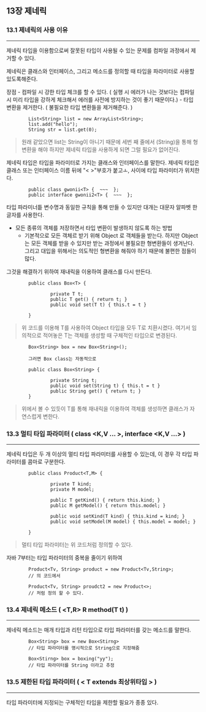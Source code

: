 ## 13장 제네릭 

### 13.1 제네릭의 사용 이유
---


제네릭 타입을 이용함으로써 잘못된 타입이 사용될 수 있는 문제를 컴파일 과정에서 제거할 수 있다. 


제네릭은 클래스와 인터페이스, 그리고 메소드를 정의할 때 타입을 파라미터로 사용할 있도록해준다. 


장점
	- 컴파일 시 강한 타입 체크를 할 수 있다. ( 실행 시 에러가 나는 것보다는 컴파일 시 미리 타입을 강하게 체크해서 에러를 사전에 방지하는 것이 좋기 때문이다.)
	- 타입 변환을 제거한다. ( 불필요한 타입 변환들을 제거해준다. )
	


			List<String> list = new ArrayList<String>;
			list.add("hello");
			String str = list.get(0);

> 원래 같았으면 list는 String이 아니기 때문에 세번 째 줄에서 (String)을 통해 형변환을 해야 하지만 제네릭 타입을 사용하게 되면 그럴 필요가 없어진다. 


제네릭 타입은 타입을 파라미터로 가지는 클래스와 인터페이스를 말한다. 제네릭 타입은 클래스 또는 인터페이스 이름 뒤에 "< >"부호가 붙고ㅗ, 사이에 타입 파라미터가 위치한다. 


			public class gwonii<T> {  ~~~  };
			public interface gwonii2<T> {  ~~~  };


타입 파라미너틑 변수명과 동일한 규칙을 통해 만들 수 있지만 대개는 대문자 알파벳 한 글자를 사용한다. 


* 모든 종류의 객체를 저장하면서 타입 변환이 발생하지 않도록 하는 방법 
	- 기본적으로 모든 객체르 받기 위해 Object 로 객체들을 받는다. 하지만 Object는 모든 객체를 받을 수 있지만 받는 과정에서 불필요한 형변환들이 생겨난다. 그리고 대입을 위해서는 의도적인 형변환을 해줘야 하기 때문에 불편한 점들이 많다. 


그것을 해결하기 위하여 재내릭을 이용하여 클래스를 다시 만든다. 

			public class Box<T> {

					private T t;
					public T get() { return t; }
					public void set(T t) { this.t = t }

			}

> 위 코드를 이용해 T를 사용하여 Object 타입을 모두 T로 치환시켰다. 여기서 임의적으로 적어놓은 T는 객체를 생성할 때 구체적인 타입으로 변경된다. 


			Box<String> box = new Box<String>();

			그러면 Box class는 자동적으로 

			public class Box<String> {

					private String t;
					public void set(String t) { this.t = t }
					public String get() { return t; }
			}

> 위에서 볼 수 있듯이 T를 통해 재내릭을 이용하여 객체를 생성하면 클래스가 자연스럽게 변한다. 


### 13.3 멀티 타입 파라미터 ( class <K,V ... >, interface <K,V ...> )
---


제네릭 타입은 두 개 이상의 멀티 타입 파라미터를 사용할 수 있는데, 이 경우 각 타입 파라미터를 콤마로 구분한다. 


			public class Product<T,M> {

					private T kind;
					private M model;

					public T getKind() { return this.kind; }
					public M getModel() { return this.model; }

					public void setKind(T kind) { this.kind = kind; }
					public void setModel(M model) { this.model = model; }

			}

> 멀티 타입 파라미터는 위 코드처럼 정의할 수 있다. 


자바 7부터는 타입 파라미터의 중복을 줄이기 위하여 

			Product<Tv, String> product = new Product<Tv,String>;
			// 의 코드에서 

			Product<Tv, String> proudct2 = new Product<>;
			// 처럼 정의 할 수 있다. 



### 13.4 제네릭 메소드 ( <T,R> R method(T t) )
---


제네릭 메소드는 매개 타입과 리턴 타입으로 타입 파라미터를 갖는 메소드를 말한다. 


			Box<String> box = new Box<Stirng>
			// 타입 파라미터를 명시적으로 String으로 지정해줌 

			Box<Stirng> box = boxing("yy"); 
			// 타입 파라미터를 String 이라고 추정 



### 13.5 제한된 타입 파라미터 ( < T extends 최상위타입 > )
---

타입 파라미터에 지정되는 구체적인 타입을 제한할 필요가 종종 있다. 











